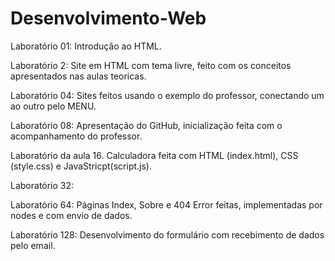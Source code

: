 # Desenvolvimento-Web
Laboratório 01:
Introdução ao HTML.

Laboratório 2: 
Site em HTML com tema livre, feito com os conceitos apresentados nas aulas teoricas.

Laboratório 04: 
Sites feitos usando o exemplo do professor, conectando um ao outro pelo MENU.

Laboratório 08: 
Apresentação do GitHub, inicialização feita com o acompanhamento do professor.

Laboratório da aula 16.
Calculadora feita com HTML (index.html), CSS (style.css) e JavaStricpt(script.js).

Laboratório 32: 


Laboratório 64:
Páginas Index, Sobre e 404 Error feitas, implementadas por nodes e com envio de dados.

Laboratório 128:
Desenvolvimento do formulário com recebimento de dados pelo email.
